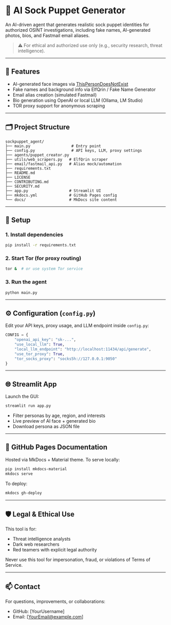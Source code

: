 # 🧠 AI Sock Puppet Generator

An AI-driven agent that generates realistic sock puppet identities for authorized OSINT investigations, including fake names, AI-generated photos, bios, and Fastmail email aliases.

> ⚠️ For ethical and authorized use only (e.g., security research, threat intelligence).

---

## 🚀 Features

- AI-generated face images via [ThisPersonDoesNotExist](https://thispersondoesnotexist.com/)
- Fake names and background info via ElfQrin / Fake Name Generator
- Email alias creation (simulated Fastmail)
- Bio generation using OpenAI or local LLM (Ollama, LM Studio)
- TOR proxy support for anonymous scraping

---

## 🗂️ Project Structure

```
sockpuppet_agent/
├── main.py                  # Entry point
├── config.py                # API keys, LLM, proxy settings
├── agents/puppet_creator.py
├── utils/web_scrapers.py   # ElfQrin scraper
├── email/fastmail_api.py   # Alias mock/automation
├── requirements.txt
├── README.md
├── LICENSE
├── CONTRIBUTING.md
├── SECURITY.md
├── app.py                  # Streamlit UI
├── mkdocs.yml              # GitHub Pages config
└── docs/                   # MkDocs site content
```

---

## 🔧 Setup

### 1. Install dependencies
```bash
pip install -r requirements.txt
```

### 2. Start Tor (for proxy routing)
```bash
tor &  # or use system Tor service
```

### 3. Run the agent
```bash
python main.py
```

---

## ⚙️ Configuration (`config.py`)

Edit your API keys, proxy usage, and LLM endpoint inside `config.py`:
```python
CONFIG = {
    "openai_api_key": "sk-...",
    "use_local_llm": True,
    "local_llm_endpoint": "http://localhost:11434/api/generate",
    "use_tor_proxy": True,
    "tor_socks_proxy": "socks5h://127.0.0.1:9050"
}
```

---

## 🌐 Streamlit App

Launch the GUI:
```bash
streamlit run app.py
```

- Filter personas by age, region, and interests
- Live preview of AI face + generated bio
- Download persona as JSON file

---

## 📘 GitHub Pages Documentation

Hosted via MkDocs + Material theme.
To serve locally:
```bash
pip install mkdocs-material
mkdocs serve
```

To deploy:
```bash
mkdocs gh-deploy
```

---

## 🛡️ Legal & Ethical Use

This tool is for:
- Threat intelligence analysts
- Dark web researchers
- Red teamers with explicit legal authority

Never use this tool for impersonation, fraud, or violations of Terms of Service.

---

## 📫 Contact

For questions, improvements, or collaborations:
- GitHub: [YourUsername]
- Email: [YourEmail@example.com]
